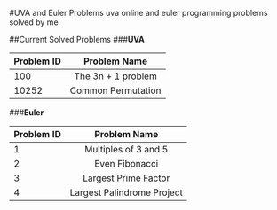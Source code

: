 #UVA and Euler Problems
uva online and euler programming problems solved by me

##Current Solved Problems
###**UVA**


  Problem ID  | Problem Name
  :------------- | :-------------:
  100  | The 3n + 1 problem
  10252  | Common Permutation


###**Euler**

  Problem ID  | Problem Name
  :------------- | :-------------:
  1  | Multiples of 3 and 5
  2  | Even Fibonacci
  3  | Largest Prime Factor
  4  | Largest Palindrome Project
